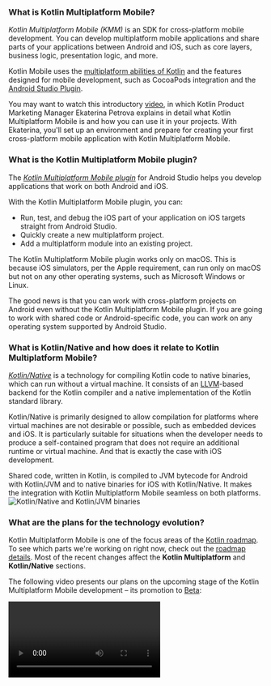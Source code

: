 [//]: # (title: FAQ)

### What is Kotlin Multiplatform Mobile?

_Kotlin Multiplatform Mobile (KMM)_ is an SDK for cross-platform mobile development. You can develop 
multiplatform mobile applications and share parts of your applications between Android and iOS, such as core layers, 
business logic, presentation logic, and more.

Kotlin Mobile uses the [multiplatform abilities of Kotlin](multiplatform.md) and the features 
designed for mobile development, such as CocoaPods integration and the [Android Studio Plugin](#what-is-the-kotlin-multiplatform-mobile-plugin).

You may want to watch this introductory [video](https://www.youtube.com/watch?v=mdN6P6RI__k), in which Kotlin Product Marketing Manager Ekaterina Petrova explains in detail what Kotlin Multiplatform Mobile is and how you can use it in your projects. 
With Ekaterina, you'll set up an environment and prepare for creating your first cross-platform mobile application with Kotlin Multiplatform Mobile.

### What is the Kotlin Multiplatform Mobile plugin?

The _[Kotlin Multiplatform Mobile plugin](https://plugins.jetbrains.com/plugin/14936-kotlin-multiplatform-mobile)_
for Android Studio helps you develop applications that work on both Android and iOS. 

With the Kotlin Multiplatform Mobile plugin, you can:
* Run, test, and debug the iOS part of your application on iOS targets straight from Android Studio.
* Quickly create a new multiplatform project.
* Add a multiplatform module into an existing project.

The Kotlin Multiplatform Mobile plugin works only on macOS. This is because iOS simulators, per the Apple requirement, can run only on macOS 
but not on any other operating systems, such as Microsoft Windows or Linux.

The good news is that you can work with cross-platform projects on Android even without the Kotlin Multiplatform Mobile plugin. If you are going to work 
with shared code or Android-specific code, you can work on any operating system supported by Android Studio.

### What is Kotlin/Native and how does it relate to Kotlin Multiplatform Mobile?

_[Kotlin/Native](native-overview.md)_ is a technology for compiling Kotlin code to native 
binaries, which can run without a virtual machine. It consists of an [LLVM](https://llvm.org/)-based backend for the 
Kotlin compiler and a native implementation of the Kotlin standard library.

Kotlin/Native is primarily designed to allow compilation for platforms where virtual machines are not desirable or 
possible, such as embedded devices and iOS. It is particularly suitable for situations when the developer needs to produce 
a self-contained program that does not require an additional runtime or virtual machine. And that is exactly the case with 
iOS development.

Shared code, written in Kotlin, is compiled to JVM bytecode for Android with Kotlin/JVM and to native binaries for iOS 
with Kotlin/Native. It makes the integration with Kotlin Multiplatform Mobile seamless on both platforms.
![Kotlin/Native and Kotlin/JVM binaries](kotlin-native-and-jvm-binaries.png)

### What are the plans for the technology evolution?

Kotlin Multiplatform Mobile is one of the focus areas of the [Kotlin roadmap](roadmap.md). To see which parts we're 
working on right now, check out the [roadmap details](roadmap.md#roadmap-details). 
Most of the recent changes affect the **Kotlin Multiplatform** and **Kotlin/Native** sections.

The following video presents our plans on the upcoming stage of the Kotlin Multiplatform Mobile development – its promotion to [Beta](components-stability.md): 

<video href="LE-Dy9XCLxk" title="Kotlin Multiplatform Mobile Beta Roadmap"/>

### Can I run an iOS application on Microsoft Windows or Linux?

If you want to write iOS-specific code and run an iOS application on a simulated or real device, use a Mac with a macOS
([use the Kotlin Multiplatform Mobile plugin for it](#what-is-the-kotlin-multiplatform-mobile-plugin)). This is because iOS simulators can run only on macOS, per 
the Apple requirement, but cannot run on other operating systems, such as Microsoft Windows or Linux.

If you are going to work with shared code or Android-specific code, you can work on any operating system supported by Android Studio.

### Where can I get complete examples to play with?

* [Curated samples](multiplatform-mobile-samples.md)
* Several [hands-on tutorials](https://play.kotlinlang.org/hands-on/overview)

### In which IDE should I work on my cross-platform app?

You can work in [Android Studio](https://developer.android.com/studio). Android Studio allows the use of the 
[Kotlin Multiplatform Mobile plugin](#what-is-the-kotlin-multiplatform-mobile-plugin), which is a part of the Kotlin ecosystem. Enable the Kotlin Multiplatform Mobile plugin in Android Studio 
if you want to write iOS-specific code and launch an iOS application on a simulated or real device. The plugin can be used only on macOS.

Most of our adopters use Android Studio. However, if there is any reason for you not to use it, there is another option: 
you can use [IntelliJ IDEA](https://www.jetbrains.com/idea/download). IntelliJ IDEA provides the ability to create 
a multiplatform mobile application from the Project Wizard, but you won't be able to launch an iOS application from the IDE.

### How can I write concurrent code in Kotlin Multiplatform Mobile projects?

You can learn how to work with [concurrency](multiplatform-mobile-concurrency-overview.md) on the documentation portal.

Working with concurrent code in cross-platform mobile projects might not seem straightforward, as different memory management approaches 
are used in Kotlin/JVM and Kotlin/Native. The current approach for Kotlin/Native has some 
[limitations](native-immutability.md#concurrency-in-kotlin-native). The new Kotlin/Native memory management model is on 
the [roadmap](https://blog.jetbrains.com/kotlin/2020/07/kotlin-native-memory-management-roadmap) and the team is working 
on a solution for it.

### How can I speed up my Kotlin Multiplatform module compilation for iOS?
See these [tips for improving Kotlin/Native compilation times](native-improving-compilation-time.md).
